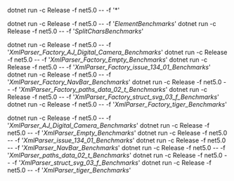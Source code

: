 
dotnet run -c Release -f net5.0 -- -f '*'

dotnet run -c Release -f net5.0 -- -f '*ElementBenchmarks*'
dotnet run -c Release -f net5.0 -- -f '*SplitCharsBenchmarks*'

dotnet run -c Release -f net5.0 -- -f '*XmlParser_Factory_AJ_Digital_Camera_Benchmarks*'
dotnet run -c Release -f net5.0 -- -f '*XmlParser_Factory_Empty_Benchmarks*'
dotnet run -c Release -f net5.0 -- -f '*XmlParser_Factory_issue_134_01_Benchmarks*'
dotnet run -c Release -f net5.0 -- -f '*XmlParser_Factory_NavBar_Benchmarks*'
dotnet run -c Release -f net5.0 -- -f '*XmlParser_Factory_paths_data_02_t_Benchmarks*'
dotnet run -c Release -f net5.0 -- -f '*XmlParser_Factory_struct_svg_03_f_Benchmarks*'
dotnet run -c Release -f net5.0 -- -f '*XmlParser_Factory_tiger_Benchmarks*'

dotnet run -c Release -f net5.0 -- -f '*XmlParser_AJ_Digital_Camera_Benchmarks*'
dotnet run -c Release -f net5.0 -- -f '*XmlParser_Empty_Benchmarks*'
dotnet run -c Release -f net5.0 -- -f '*XmlParser_issue_134_01_Benchmarks*'
dotnet run -c Release -f net5.0 -- -f '*XmlParser_NavBar_Benchmarks*'
dotnet run -c Release -f net5.0 -- -f '*XmlParser_paths_data_02_t_Benchmarks*'
dotnet run -c Release -f net5.0 -- -f '*XmlParser_struct_svg_03_f_Benchmarks*'
dotnet run -c Release -f net5.0 -- -f '*XmlParser_tiger_Benchmarks*'
